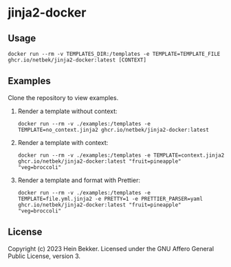 # jinja2-docker

## Usage

```shell
docker run --rm -v TEMPLATES_DIR:/templates -e TEMPLATE=TEMPLATE_FILE ghcr.io/netbek/jinja2-docker:latest [CONTEXT]
```

## Examples

Clone the repository to view examples.

1. Render a template without context:

    ```shell
    docker run --rm -v ./examples:/templates -e TEMPLATE=no_context.jinja2 ghcr.io/netbek/jinja2-docker:latest
    ```

2. Render a template with context:

    ```shell
    docker run --rm -v ./examples:/templates -e TEMPLATE=context.jinja2 ghcr.io/netbek/jinja2-docker:latest "fruit=pineapple" "veg=broccoli"
    ```

3. Render a template and format with Prettier:

    ```shell
    docker run --rm -v ./examples:/templates -e TEMPLATE=file.yml.jinja2 -e PRETTY=1 -e PRETTIER_PARSER=yaml ghcr.io/netbek/jinja2-docker:latest "fruit=pineapple" "veg=broccoli"
    ```

## License

Copyright (c) 2023 Hein Bekker. Licensed under the GNU Affero General Public License, version 3.
